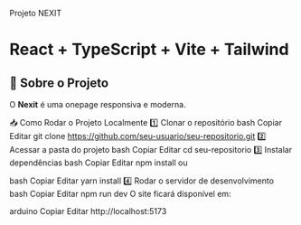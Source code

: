 Projeto NEXIT
# React + TypeScript + Vite + Tailwind

## 📌 Sobre o Projeto

O **Nexit** é uma onepage responsiva e moderna.

📥 Como Rodar o Projeto Localmente
1️⃣ Clonar o repositório
bash
Copiar
Editar
git clone https://github.com/seu-usuario/seu-repositorio.git
2️⃣ Acessar a pasta do projeto
bash
Copiar
Editar
cd seu-repositorio
3️⃣ Instalar dependências
bash
Copiar
Editar
npm install
ou

bash
Copiar
Editar
yarn install
4️⃣ Rodar o servidor de desenvolvimento
bash
Copiar
Editar
npm run dev
O site ficará disponível em:

arduino
Copiar
Editar
http://localhost:5173
